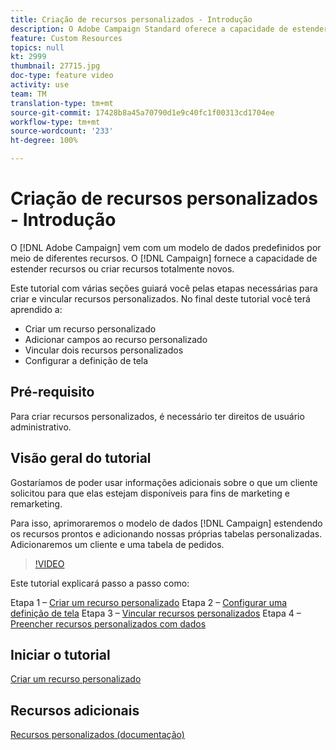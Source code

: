 ```yaml
---
title: Criação de recursos personalizados - Introdução
description: O Adobe Campaign Standard oferece a capacidade de estender recursos ou criar recursos totalmente novos. Este tutorial com várias seções guiará você pelas etapas necessárias para criar e vincular recursos personalizados.
feature: Custom Resources
topics: null
kt: 2999
thumbnail: 27715.jpg
doc-type: feature video
activity: use
team: TM
translation-type: tm+mt
source-git-commit: 17428b8a45a70790d1e9c40fc1f00313cd1704ee
workflow-type: tm+mt
source-wordcount: '233'
ht-degree: 100%

---
```



# Criação de recursos personalizados - Introdução

O [!DNL Adobe Campaign] vem com um modelo de dados predefinidos por meio de diferentes recursos. O [!DNL Campaign] fornece a capacidade de estender recursos ou criar recursos totalmente novos.

Este tutorial com várias seções guiará você pelas etapas necessárias para criar e vincular recursos personalizados. No final deste tutorial você terá aprendido a:

* Criar um recurso personalizado
* Adicionar campos ao recurso personalizado
* Vincular dois recursos personalizados
* Configurar a definição de tela

## Pré-requisito

Para criar recursos personalizados, é necessário ter direitos de usuário administrativo.

## Visão geral do tutorial

Gostaríamos de poder usar informações adicionais sobre o que um cliente solicitou para que elas estejam disponíveis para fins de marketing e remarketing.

Para isso, aprimoraremos o modelo de dados [!DNL Campaign] estendendo os recursos prontos e adicionando nossas próprias tabelas personalizadas. Adicionaremos um cliente e uma tabela de pedidos.

>[!VIDEO](https://video.tv.adobe.com/v/27715?quality=9)

Este tutorial explicará passo a passo como:

Etapa 1 – [Criar um recurso personalizado](./creating-a-custom-resource.md)
Etapa 2 – [Configurar uma definição de tela](./configuring-a-screen-definition-for-a-custom-resource.md)
Etapa 3 – [Vincular recursos personalizados](./linking-custom-resources.md)
Etapa 4 – [Preencher recursos personalizados com dados](./populate-custom-resources-with-data.md)

## Iniciar o tutorial

[Criar um recurso personalizado](./creating-a-custom-resource.md)

## Recursos adicionais

[Recursos personalizados (documentação)](https://experienceleague.adobe.com/docs/campaign-standard/using/working-with-apis/global-concepts/custom-resources.html?lang=pt-BR)
